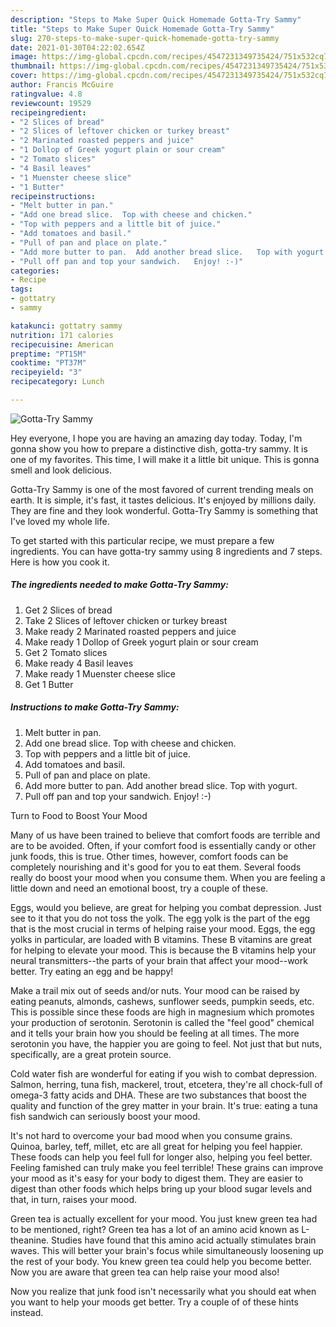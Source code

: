 ```yaml
---
description: "Steps to Make Super Quick Homemade Gotta-Try Sammy"
title: "Steps to Make Super Quick Homemade Gotta-Try Sammy"
slug: 270-steps-to-make-super-quick-homemade-gotta-try-sammy
date: 2021-01-30T04:22:02.654Z
image: https://img-global.cpcdn.com/recipes/4547231349735424/751x532cq70/gotta-try-sammy-recipe-main-photo.jpg
thumbnail: https://img-global.cpcdn.com/recipes/4547231349735424/751x532cq70/gotta-try-sammy-recipe-main-photo.jpg
cover: https://img-global.cpcdn.com/recipes/4547231349735424/751x532cq70/gotta-try-sammy-recipe-main-photo.jpg
author: Francis McGuire
ratingvalue: 4.8
reviewcount: 19529
recipeingredient:
- "2 Slices of bread"
- "2 Slices of leftover chicken or turkey breast"
- "2 Marinated roasted peppers and juice"
- "1 Dollop of Greek yogurt plain or sour cream"
- "2 Tomato slices"
- "4 Basil leaves"
- "1 Muenster cheese slice"
- "1 Butter"
recipeinstructions:
- "Melt butter in pan."
- "Add one bread slice.  Top with cheese and chicken."
- "Top with peppers and a little bit of juice."
- "Add tomatoes and basil."
- "Pull of pan and place on plate."
- "Add more butter to pan.  Add another bread slice.   Top with yogurt."
- "Pull off pan and top your sandwich.   Enjoy! :-)"
categories:
- Recipe
tags:
- gottatry
- sammy

katakunci: gottatry sammy 
nutrition: 171 calories
recipecuisine: American
preptime: "PT15M"
cooktime: "PT37M"
recipeyield: "3"
recipecategory: Lunch

---
```



![Gotta-Try Sammy](https://img-global.cpcdn.com/recipes/4547231349735424/751x532cq70/gotta-try-sammy-recipe-main-photo.jpg)

Hey everyone, I hope you are having an amazing day today. Today, I'm gonna show you how to prepare a distinctive dish, gotta-try sammy. It is one of my favorites. This time, I will make it a little bit unique. This is gonna smell and look delicious.



Gotta-Try Sammy is one of the most favored of current trending meals on earth. It is simple, it's fast, it tastes delicious. It's enjoyed by millions daily. They are fine and they look wonderful. Gotta-Try Sammy is something that I've loved my whole life.


To get started with this particular recipe, we must prepare a few ingredients. You can have gotta-try sammy using 8 ingredients and 7 steps. Here is how you cook it.

<!--inarticleads1-->

##### The ingredients needed to make Gotta-Try Sammy:

1. Get 2 Slices of bread
1. Take 2 Slices of leftover chicken or turkey breast
1. Make ready 2 Marinated roasted peppers and juice
1. Make ready 1 Dollop of Greek yogurt plain or sour cream
1. Get 2 Tomato slices
1. Make ready 4 Basil leaves
1. Make ready 1 Muenster cheese slice
1. Get 1 Butter




<!--inarticleads2-->

##### Instructions to make Gotta-Try Sammy:

1. Melt butter in pan.
1. Add one bread slice.  Top with cheese and chicken.
1. Top with peppers and a little bit of juice.
1. Add tomatoes and basil.
1. Pull of pan and place on plate.
1. Add more butter to pan.  Add another bread slice.   Top with yogurt.
1. Pull off pan and top your sandwich.   Enjoy! :-)




Turn to Food to Boost Your Mood


Many of us have been trained to believe that comfort foods are terrible and are to be avoided. Often, if your comfort food is essentially candy or other junk foods, this is true. Other times, however, comfort foods can be completely nourishing and it's good for you to eat them. Several foods really do boost your mood when you consume them. When you are feeling a little down and need an emotional boost, try a couple of these.

Eggs, would you believe, are great for helping you combat depression. Just see to it that you do not toss the yolk. The egg yolk is the part of the egg that is the most crucial in terms of helping raise your mood. Eggs, the egg yolks in particular, are loaded with B vitamins. These B vitamins are great for helping to elevate your mood. This is because the B vitamins help your neural transmitters--the parts of your brain that affect your mood--work better. Try eating an egg and be happy!

Make a trail mix out of seeds and/or nuts. Your mood can be raised by eating peanuts, almonds, cashews, sunflower seeds, pumpkin seeds, etc. This is possible since these foods are high in magnesium which promotes your production of serotonin. Serotonin is called the "feel good" chemical and it tells your brain how you should be feeling at all times. The more serotonin you have, the happier you are going to feel. Not just that but nuts, specifically, are a great protein source.

Cold water fish are wonderful for eating if you wish to combat depression. Salmon, herring, tuna fish, mackerel, trout, etcetera, they're all chock-full of omega-3 fatty acids and DHA. These are two substances that boost the quality and function of the grey matter in your brain. It's true: eating a tuna fish sandwich can seriously boost your mood. 

It's not hard to overcome your bad mood when you consume grains. Quinoa, barley, teff, millet, etc are all great for helping you feel happier. These foods can help you feel full for longer also, helping you feel better. Feeling famished can truly make you feel terrible! These grains can improve your mood as it's easy for your body to digest them. They are easier to digest than other foods which helps bring up your blood sugar levels and that, in turn, raises your mood.

Green tea is actually excellent for your mood. You just knew green tea had to be mentioned, right? Green tea has a lot of an amino acid known as L-theanine. Studies have found that this amino acid actually stimulates brain waves. This will better your brain's focus while simultaneously loosening up the rest of your body. You knew green tea could help you become better. Now you are aware that green tea can help raise your mood also!

Now you realize that junk food isn't necessarily what you should eat when you want to help your moods get better. Try  a  couple of  of  these  hints  instead.

